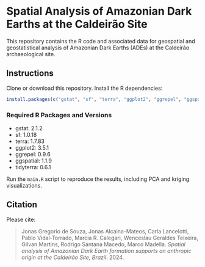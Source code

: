 # Spatial Analysis of Amazonian Dark Earths at the Caldeirão Site

This repository contains the R code and associated data for geospatial and geostatistical analysis of Amazonian Dark Earths (ADEs) at the Caldeirão archaeological site.

## Instructions

Clone or download this repository. Install the R dependencies:

```R
install.packages(c("gstat", "sf", "terra", "ggplot2", "ggrepel", "ggspatial", "tidyterra"))
```

### Required R Packages and Versions

- gstat: 2.1.2
- sf: 1.0.18
- terra: 1.7.83
- ggplot2: 3.5.1
- ggrepel: 0.9.6
- ggspatial: 1.1.9
- tidyterra: 0.6.1

Run the ```main.R``` script to reproduce the results, including PCA and kriging visualizations.

## Citation

Please cite:

> Jonas Gregorio de Souza, Jonas Alcaina-Mateos, Carla Lancelotti, Pablo Vidal-Torrado, Marcia R. Calegari, Wenceslau Geraldes Teixeira, Gilvan Martins, Rodrigo Santana Macedo, Marco Madella. *Spatial analysis of Amazonian Dark Earth formation supports an anthropic origin at the Caldeirão Site, Brazil*. 2024.
